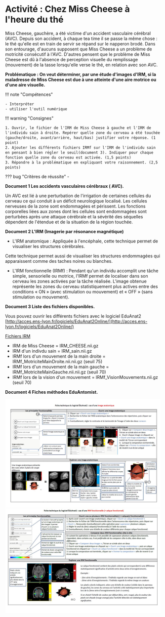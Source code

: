 # Activité : Chez Miss Cheese à l'heure du thé

Miss Cheese, gauchère, a été victime d'un accident vasculaire cérébral (AVC). Depuis son accident, à chaque tea time il se passe la même chose : le thé qu'elle est en train de servir se répand sur le napperon brodé. Dans son entourage, d'aucuns supposent que Miss Cheese a un problème de motricité consécutif à l'AVC. D'autres pensent que le problème de Miss Cheese est dû à l'absence de perception visuelle du remplissage (mouvement) de la tasse lorsqu'elle verse le thé, en relation avec son AVC.

**Problématique : On veut déterminer, par une étude d'images d'IRM, si la maladresse de Miss Cheese est due à une atteinte d'une aire motrice ou d'une aire visuelle.**

!!! note "Compétences"

    - Interpréter
    - utiliser l'outil numérique

!!! warning "Consignes"

    1. Ouvrir, le fichier de l'IRM de Miss Cheese à gauche et l'IRM de l'individu sain à droite. Repérer quelle zone du cerveau a été touchée (gauche/droite, avant/arrière, haut/bas) justifier votre réponse. (1 point)
    2. Ajouter les différents fichiers IRMf sur l'IRM de l'individu sain en pensant à bien régler le seuil(document 3). Indiquer pour chaque fonction quelle zone du cerveau est activée. (1,5 points)
    3. Répondre à la problématique en expliquant votre raisonnement. (2,5 points)

    
??? bug "Critères de réussite"
    - 

**Document 1 Les accidents vasculaires cérébraux ( AVC).**

Un AVC est lié à une perturbation de l'irrigation de certaines cellules du cerveau ce qui conduit à un déficit neurologique localisé. Les cellules nerveuses de la zone sont endommagées et périssent. Les fonctions corporelles liées aux zones dont les cellules sont endommagées sont perturbées après une attaque cérébrale et la sévérité des séquelles dépendent de l'étendue et de la situation de la région touchée.

**Document 2 L'IRM (Imagerie par résonance magnétique)**

- L'IRM anatomique : Appliquée à l'encéphale, cette technique permet de visualiser les structures cérébrales.

Cette technique permet aussi de visualiser les structures endommagées qui apparaissent comme des taches noires ou blanches.

- L'IRM fonctionnelle (IRMf) : Pendant qu'un individu accomplit une tâche simple, sensorielle ou motrice, l'IRMf permet de localiser dans son cerveau les zones activées par la tâche réalisée. L'image obtenue représente les zones du cerveau statistiquement plus actives entre des conditions « ON » (avec stimulation ou mouvement) et « OFF » (sans stimulation ou mouvement).

**Document 3 Liste des fichiers disponibles.**

Vous pouvez ouvrir les différents fichiers avec le logiciel EduAnat2
[http://acces.ens-lyon.fr/logiciels/EduAnat2Online/](http://acces.ens-lyon.fr/logiciels/EduAnat2Online/)

[Fichiers IRM](Activite6_IRM_Miss-CHEESE.zip)

- IRM de Miss Cheese = IRM_CHEESE.nii.gz
- IRM d'un indivdu sain = IRM_sain.nii.gz
- IRMf lors d'un mouvement de la main droite = IRMf_MotriciteMainDroite.nii.nii.gz (seuil 75)
- IRMf lors d'un mouvement de la main gauche = IRMf_MotriciteMainGauche.nii.nii.gz (seuil 70)
- IRMf lors de la vision d'un mouvement = IRMf_VisionMouvements.nii.gz (seuil 70)


**Document 4 Fiches méthodes EduAntomist.**

![](Pictures/ficheEduAnatomist1.png)
![](Pictures/ficheEduAnatomist2.png)
